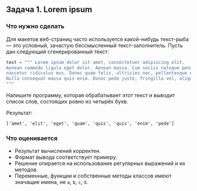 ## Задача 1. Lorem ipsum
### Что нужно сделать
Для макетов веб-страниц часто используется какой-нибудь текст-рыба — это условный,
зачастую бессмысленный текст-заполнитель. Пусть дан следующий сгенерированный текст:

```python
text = """ Lorem ipsum dolor sit amet, consectetuer adipiscing elit.
Aenean commodo ligula eget dolor. Aenean massa. Cum sociis natoque penatibus et magnis dis parturient montes,
nascetur ridiculus mus. Donec quam felis, ultricies nec, pellentesque eu, pretium quis, sem.
Nulla consequat massa quis enim. Donec pede justo, fringilla vel, aliquet nec, vulputate
"""
```
Напишите программу, которая обрабатывает этот текст и выводит список слов, состоящих ровно из четырёх букв.

Результат:
```
['amet', 'elit', 'eget', 'quam', 'quis', 'quis', 'enim', 'pede']
```
### Что оценивается
- Результат вычислений корректен.
- Формат вывода соответствует примеру.
- Решение опирается на использование регулярных выражений и их методов.
- Переменные, функции и собственные методы классов имеют значащие имена, не `a`, `b`, `c`, `d`.
